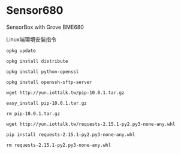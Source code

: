 # Sensor680
SensorBox with Grove BME680

Linux端環境安裝指令

    opkg update

    opkg install distribute

    opkg install python-openssl

    opkg install openssh-sftp-server

    wget http://yun.iottalk.tw/pip-10.0.1.tar.gz

    easy_install pip-10.0.1.tar.gz

    rm pip-10.0.1.tar.gz

    wget http://yun.iottalk.tw/requests-2.15.1-py2.py3-none-any.whl

    pip install requests-2.15.1-py2.py3-none-any.whl

    rm requests-2.15.1-py2.py3-none-any.whl



